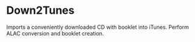 Down2Tunes
==========

Imports a conveniently downloaded CD with booklet into iTunes. Perform ALAC conversion and booklet creation.
